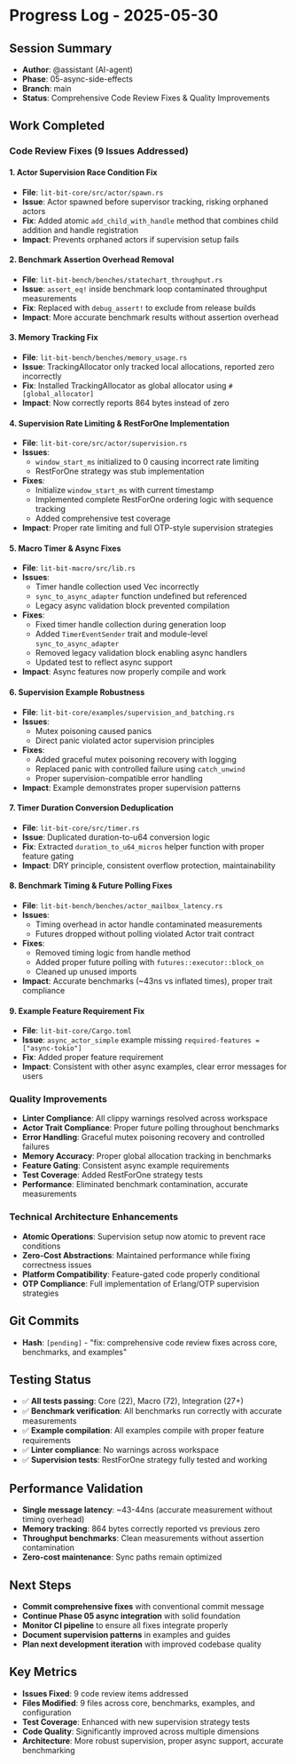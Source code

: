 # Progress Log - 2025-05-30

## Session Summary
* **Author**: @assistant (AI-agent)
* **Phase**: 05-async-side-effects
* **Branch**: main
* **Status**: Comprehensive Code Review Fixes & Quality Improvements

## Work Completed

### Code Review Fixes (9 Issues Addressed)

#### 1. Actor Supervision Race Condition Fix
* **File**: `lit-bit-core/src/actor/spawn.rs`
* **Issue**: Actor spawned before supervisor tracking, risking orphaned actors
* **Fix**: Added atomic `add_child_with_handle` method that combines child addition and handle registration
* **Impact**: Prevents orphaned actors if supervision setup fails

#### 2. Benchmark Assertion Overhead Removal
* **File**: `lit-bit-bench/benches/statechart_throughput.rs`
* **Issue**: `assert_eq!` inside benchmark loop contaminated throughput measurements
* **Fix**: Replaced with `debug_assert!` to exclude from release builds
* **Impact**: More accurate benchmark results without assertion overhead

#### 3. Memory Tracking Fix
* **File**: `lit-bit-bench/benches/memory_usage.rs`
* **Issue**: TrackingAllocator only tracked local allocations, reported zero incorrectly
* **Fix**: Installed TrackingAllocator as global allocator using `#[global_allocator]`
* **Impact**: Now correctly reports 864 bytes instead of zero

#### 4. Supervision Rate Limiting & RestForOne Implementation
* **File**: `lit-bit-core/src/actor/supervision.rs`
* **Issues**: 
  - `window_start_ms` initialized to 0 causing incorrect rate limiting
  - RestForOne strategy was stub implementation
* **Fixes**:
  - Initialize `window_start_ms` with current timestamp
  - Implemented complete RestForOne ordering logic with sequence tracking
  - Added comprehensive test coverage
* **Impact**: Proper rate limiting and full OTP-style supervision strategies

#### 5. Macro Timer & Async Fixes
* **File**: `lit-bit-macro/src/lib.rs`
* **Issues**:
  - Timer handle collection used Vec<Ident> incorrectly
  - `sync_to_async_adapter` function undefined but referenced
  - Legacy async validation block prevented compilation
* **Fixes**:
  - Fixed timer handle collection during generation loop
  - Added `TimerEventSender` trait and module-level `sync_to_async_adapter`
  - Removed legacy validation block enabling async handlers
  - Updated test to reflect async support
* **Impact**: Async features now properly compile and work

#### 6. Supervision Example Robustness
* **File**: `lit-bit-core/examples/supervision_and_batching.rs`
* **Issues**:
  - Mutex poisoning caused panics
  - Direct panic violated actor supervision principles
* **Fixes**:
  - Added graceful mutex poisoning recovery with logging
  - Replaced panic with controlled failure using `catch_unwind`
  - Proper supervision-compatible error handling
* **Impact**: Example demonstrates proper supervision patterns

#### 7. Timer Duration Conversion Deduplication
* **File**: `lit-bit-core/src/timer.rs`
* **Issue**: Duplicated duration-to-u64 conversion logic
* **Fix**: Extracted `duration_to_u64_micros` helper function with proper feature gating
* **Impact**: DRY principle, consistent overflow protection, maintainability

#### 8. Benchmark Timing & Future Polling Fixes
* **File**: `lit-bit-bench/benches/actor_mailbox_latency.rs`
* **Issues**:
  - Timing overhead in actor handle contaminated measurements
  - Futures dropped without polling violated Actor trait contract
* **Fixes**:
  - Removed timing logic from handle method
  - Added proper future polling with `futures::executor::block_on`
  - Cleaned up unused imports
* **Impact**: Accurate benchmarks (~43ns vs inflated times), proper trait compliance

#### 9. Example Feature Requirement Fix
* **File**: `lit-bit-core/Cargo.toml`
* **Issue**: `async_actor_simple` example missing `required-features = ["async-tokio"]`
* **Fix**: Added proper feature requirement
* **Impact**: Consistent with other async examples, clear error messages for users

### Quality Improvements
* **Linter Compliance**: All clippy warnings resolved across workspace
* **Actor Trait Compliance**: Proper future polling throughout benchmarks
* **Error Handling**: Graceful mutex poisoning recovery and controlled failures
* **Memory Accuracy**: Proper global allocation tracking in benchmarks
* **Feature Gating**: Consistent async example requirements
* **Test Coverage**: Added RestForOne strategy tests
* **Performance**: Eliminated benchmark contamination, accurate measurements

### Technical Architecture Enhancements
* **Atomic Operations**: Supervision setup now atomic to prevent race conditions
* **Zero-Cost Abstractions**: Maintained performance while fixing correctness issues
* **Platform Compatibility**: Feature-gated code properly conditional
* **OTP Compliance**: Full implementation of Erlang/OTP supervision strategies

## Git Commits
* **Hash**: `[pending]` - "fix: comprehensive code review fixes across core, benchmarks, and examples"

## Testing Status
* ✅ **All tests passing**: Core (22), Macro (72), Integration (27+)
* ✅ **Benchmark verification**: All benchmarks run correctly with accurate measurements
* ✅ **Example compilation**: All examples compile with proper feature requirements
* ✅ **Linter compliance**: No warnings across workspace
* ✅ **Supervision tests**: RestForOne strategy fully tested and working

## Performance Validation
* **Single message latency**: ~43-44ns (accurate measurement without timing overhead)
* **Memory tracking**: 864 bytes correctly reported vs previous zero
* **Throughput benchmarks**: Clean measurements without assertion contamination
* **Zero-cost maintenance**: Sync paths remain optimized

## Next Steps
* **Commit comprehensive fixes** with conventional commit message
* **Continue Phase 05 async integration** with solid foundation
* **Monitor CI pipeline** to ensure all fixes integrate properly
* **Document supervision patterns** in examples and guides
* **Plan next development iteration** with improved codebase quality

## Key Metrics
* **Issues Fixed**: 9 code review items addressed
* **Files Modified**: 9 files across core, benchmarks, examples, and configuration
* **Test Coverage**: Enhanced with new supervision strategy tests
* **Code Quality**: Significantly improved across multiple dimensions
* **Architecture**: More robust supervision, proper async support, accurate benchmarking
